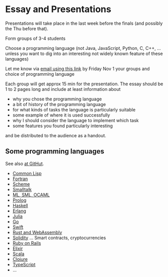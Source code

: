 # Essay and Presentations

Presentations will take place in the last week before the finals (and possibly the Thu before that).

Form groups of 3-4 students

Choose a programming language (not Java, JavaScript, Python, C, C++, ... 
unless you want to dig into an interesting not widely known feature of these languages)

Let me know via [email using this link](mailto:akurz@chapman.edu?subject=CPSC-354-Presentations) by Friday Nov 1 your groups and choice of programming language

Each group will get approx 15 min for the presentation. The essay should be 1 to 2 pages long and include at least information about
- why you chose the programming language
- a bit of history of the programming language
- for what kinds of tasks the language is particularly suitable
- some example of where it is used successfully
- why I should consider the language to implement which task
- some features you found particularly interesting

and be distributed to the audience as a handout.

## Some programming languages

See also [at GitHut](https://githut.info/).

- [Common Lisp]()
- [Fortran]()
- [Scheme]()
- [Smalltalk]()
- [ML, SML, OCAML]()
- [Prolog]()
- [Haskell]()
- [Erlang]()
- [Julia]()
- [Go]()
- [Swift]()
- [Rust and WebAssembly]()
- [Solidity]() ... Smart contracts, cryptocurrencies
- [Ruby on Rails]()
- [Elixir]()
- [Scala]()
- [Clojure]()
- [TypeScript]()
- ...

